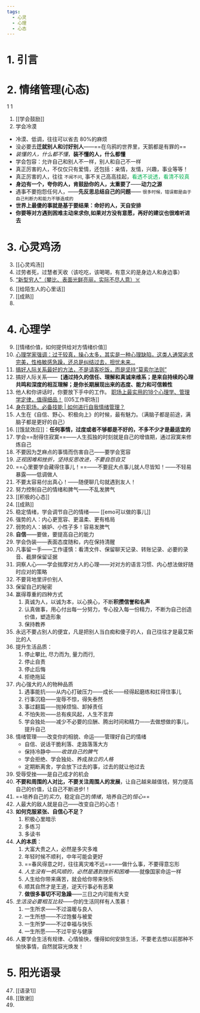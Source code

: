 ```yaml
---
tags:
  - 心灵
  - 心理
  - 心态
---
```


# 1. 引言


# 2. 情绪管理(心态)


1
1
1. [[学会鼓励]]
2. 学会冷漠
- 冷漠、低调，往往可以省去 80%的麻烦
- 没必要去**迁就别人和讨好别人**——==在乌鸦的世界里，天鹅都是有罪的==
- *装懂的人，什么都不懂*，**装不懂的人，什么都懂**
- 学会包容：允许自己和别人不一样，别人和自己不一样
- 真正厉害的人，不仅仅只有爱情，还包括：亲情，友情，兴趣，事业等等！
- 真正厉害的人，往往 `不闻不问`, 事不关己高高挂起，<font color="#00b050">看透不说透，看清不较真</font>
- **身边有一个，夸你的人，肯鼓励你的人，太重要了**——**动力之源**
- 遇事不要抱怨任何人，——**先反思总结自己的问题**—— `很多时候，错误都是由于自己判断力和能力不够造成的`
- **世界上最傻的事就是基于要结果：命好的人，天自安排**
- **你要等对方遇到困难主动来求你,如果对方没有意愿，再好的建议也很难听进去**

# 3. 心灵鸡汤
3. [[心灵鸡汤]]
4. 过劳者死，过慧者天收（该吃吃，该喝喝，有意义的是身边人和身边事）
5. [“新型穷人”（攀比、表面光鲜亮丽，实际不尽人意）☠️](https://mp.weixin.qq.com/s?__biz=MzI2MTk2Mzg5Ng==&mid=2247487510&idx=1&sn=770b3681a9240ee08e5c7c7c15823bd3&scene=19#wechat_redirect)
6. [[给陌生人的心里话]]
7. [[成熟]]
8. 


# 4. 心理学
9. [[情绪价值，如何提供给对方情绪价值]]
10. [心理学家强调：过于较真，操心太多，其实是一种心理缺陷，这类人通常追求完美，性格敏感急躁，还总是纠结过去，担忧未来...](https://mp.weixin.qq.com/s/anjxNTK2yZE4ail0bRtRAQ)
11. [搞好人际关系最好的方法，不是请客吃饭，而是坚持“莫索尔法则”](https://mp.weixin.qq.com/s/9BTGSbcgU_tl3-sOUKOvDw)
12. 搞好人际关系——【**通过持久的信任、理解和真诚来维系；是来自持续的心理共鸣和深度的相互理解；是你长期展现出来的态度、能力和可信赖性**
13. 他人和你讲话时，你要放下手中的工作。 [职场上最实用的18个心理学、管理学定律，值得细品！](https://mp.weixin.qq.com/s?__biz=MzI2MTk2Mzg5Ng==&mid=2247487186&idx=1&sn=4d2229168df7ea51d2bc3c9f1414a9bf&scene=19#wechat_redirect) [[05工作职场]]
14. [身在职场，必备技能 | 如何进行自我情绪管理？](https://mp.weixin.qq.com/s/pLr6cPMQuqhZHGFK-psNqA)
15. 人生在《自信、野心、积极向上》的时候，最有魅力。（满脑子都是前途，满脑子都是更好的自己）
16. [[饿鼠效应]]：**任何事情，过度或者不够都是不好的，不多不少才是最适宜的**
17. 学会==耐得住寂寞==——人生孤独的时刻就是自己的增值期，通过寂寞来修炼自己
18. 不要因为芝麻点的事情而伤害自己——要学会宽容
19. *正视困难和挫折，坚持反思改进，不要自怨自艾*
20. ==心里要学会藏得住事儿！==——不要屁大点事儿就人尽皆知！——不轻易暴露——低调做人
21. 不要太容易付出真心！——随便聊几句就遇到友人！
22. 努力控制自己的情绪和脾气——不乱发脾气
23. [[积极的心态]]
24. [[成熟]]
25. 稳定情绪，学会调节自己的情绪—— [[emo可以做的事儿]]
26. 强势的人：内心更宽容、更温柔、更有格局
27. 弱势的人：嫉妒、小性子多！容易发脾气
28. **自信**——要做，要提高自己的能力
29. 学会伪装——表面态度随和，内在保持清醒
30. 凡事留一手——工作谨慎：看清文件、保留聊天记录、转账记录、必要的录音、截屏保留证据
31. 洞察人心——学会揣摩对方人的心理——对对方的语言习惯、内心想法做好随时应对的策略
32. 不要背地里评价别人
33. 保留自己的秘密
34. 赢得尊重的四种方式
	1. 真诚为人，以诚为本，以心换心，不断**积攒信誉和名声**
	2. 认真做事，用心付出每一分努力，专心投入每一份精力，不断为自己创造价值，塑造形象
	3. 保持教养 
35. 永远不要占别人的便宜，凡是把别人当白痴和傻子的人，自己往往才是最艾斯比的人
36. 提升生活品质：
	1. 停止攀比, 尽力而为, 量力而行,
	2. 停止自责
	3. 停止后悔
	4. 拒绝拖延
37. 内心强大的人的物种品质
	1. 遇事能抗——从内心打破压力——成长——经得起磨练和扛得住事儿
	2. 行事沉稳——宠辱不惊，得失泰然
	3. 事过翻篇——抛掉烦恼、卸掉责任
	4. 不怕失败——总有疾风起，人生不言弃
	5. 学会独处——减少不必要的应酬、腾出时间和精力——去做想做的事儿，提升自己
38. 情绪管理——改变你的相貌、命运——管理好自己的情绪
	- 自信、说话干脆利落、走路落落大方
	- 保持冷静中——*收敛自己的脾气*
	- 学会拒绝、学会独处、养成*独立的人格*
	- 定期断离舍，学会放下过去的事，过去的就让他过去
39. 受辱受挫——是自己成才的机会
40. **不要和周围的人对比，不要关注周围人的发展**，让自己越来越值钱，努力提高自己的价值，让自己不断进步!！
41. ==培养自己的*实力*，稳定自己的*情绪*，培养自己的*恒心*==
42. 人最大的敌人就是自己——改变自己的心态！
43. **如何克服紧张、自信心不足？**
	1. 积极心里暗示
	2. 多练习
	3. 多读书
44. **人的本质**：
	1. 大富大贵之人，必然是多灾多难
	2. 年轻时候不顺利，中年可能会更好
	3. ==春风得意之时，往往离灾难不远==——做什么事，不要得意忘形
	4. *人生没有一帆风顺的，必然是遇到挫折和困难*——就像国家命运一样
	5. 人生给你带来痛苦，就会给你带来快乐
	6. 顺其自然才是王道，逆天行事必有恶果
	7. **做很多事切不可急躁**——三日之内可能有大变
45. *生活没必要相互比较*——你的生活同样有人羡慕！
	1. 一生所求——不过温暖与良人
	2. 一生所想——不过饱餐与被爱
	3. 一生所梦——不过幸福与快乐
	4. 一生所愿——不过平安与健康
46. 人要学会生活有规律、心情愉快，懂得如何安排生活，不要老去想以前那种不愉快事情，自然就容光焕发！


# 5. 阳光语录
47. [[语录1]]
48. [[致谢]]
49. 